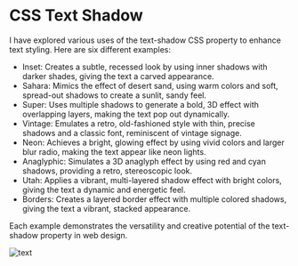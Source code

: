 # CSS Text Shadow

 I have explored various uses of the text-shadow CSS property to enhance text styling. Here are six different examples:

- Inset: Creates a subtle, recessed look by using inner shadows with darker shades, giving the text a carved appearance.
- Sahara: Mimics the effect of desert sand, using warm colors and soft, spread-out shadows to create a sunlit, sandy feel.
- Super: Uses multiple shadows to generate a bold, 3D effect with overlapping layers, making the text pop out dynamically.
- Vintage: Emulates a retro, old-fashioned style with thin, precise shadows and a classic font, reminiscent of vintage signage.
- Neon: Achieves a bright, glowing effect by using vivid colors and larger blur radio, making the text appear like neon lights.
- Anaglyphic: Simulates a 3D anaglyph effect by using red and cyan shadows, providing a retro, stereoscopic look.
- Utah: Applies a vibrant, multi-layered shadow effect with bright colors, giving the text a dynamic and energetic feel.
- Borders: Creates a layered border effect with multiple colored shadows, giving the text a vibrant, stacked appearance.

Each example demonstrates the versatility and creative potential of the text-shadow property in web design.

![text](https://i.imgur.com/sNZKhXX.png)
